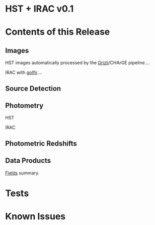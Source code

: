 
HST + IRAC v0.1
===============


Contents of this Release
========================


Images
------

HST images automatically processed by the [Grizli](https://github.com/gbrammer/grizli)/CHArGE pipeline....

IRAC with [golfir](https://github.com/gbrammer/golfir)....

Source Detection
----------------


Photometry
----------

HST

IRAC


Photometric Redshifts
---------------------


Data Products
-------------

[Fields](./fields.md) summary.

Tests
=====

Known Issues
============

